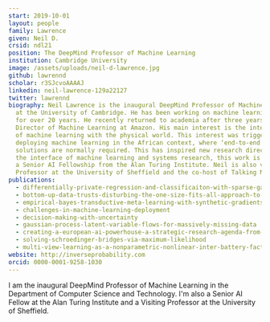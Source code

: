 ```yaml
---
start: 2019-10-01
layout: people
family: Lawrence
given: Neil D.
crsid: ndl21
position: The DeepMind Professor of Machine Learning
institution: Cambridge University
image: /assets/uploads/neil-d-lawrence.jpg
github: lawrennd
scholar: r3SJcvoAAAAJ
linkedin: neil-lawrence-129a22127
twitter: lawrennd
biography: Neil Lawrence is the inaugural DeepMind Professor of Machine Learning
  at the University of Cambridge. He has been working on machine learning models
  for over 20 years. He recently returned to academia after three years as
  Director of Machine Learning at Amazon. His main interest is the interaction
  of machine learning with the physical world. This interest was triggered by
  deploying machine learning in the African context, where ‘end-to-end’
  solutions are normally required. This has inspired new research directions at
  the interface of machine learning and systems research, this work is funded by
  a Senior AI Fellowship from the Alan Turing Institute. Neil is also visiting
  Professor at the University of Sheffield and the co-host of Talking Machines.
publications:
  - differentially-private-regression-and-classificaiton-with-sparse-gaussian-processes
  - bottom-up-data-trusts-disturbing-the-one-size-fits-all-approach-to-data-governance
  - empirical-bayes-transductive-meta-learning-with-synthetic-gradients
  - challenges-in-machine-learning-deployment
  - decision-making-with-uncertainty
  - gaussian-process-latent-variable-flows-for-massively-missing-data
  - creating-a-european-ai-powerhouse-a-strategic-research-agenda-from-the-european-learning-and-intelligent-systems-excellence-elise-consortium
  - solving-schroedinger-bridges-via-maximum-likelihood
  - multi-view-learning-as-a-nonparametric-nonlinear-inter-battery-factor-analysis
website: http://inverseprobability.com
orcid: 0000-0001-9258-1030
---
```


I am the inaugural DeepMind Professor of Machine Learning in the Department of Computer Science and Technology. I'm also a Senior AI Fellow at the Alan Turing Institute and a Visiting Professor at the University of Sheffield.

